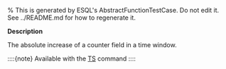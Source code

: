 % This is generated by ESQL's AbstractFunctionTestCase. Do not edit it. See ../README.md for how to regenerate it.

**Description**

The absolute increase of a counter field in a time window.

::::{note}
Available with the [TS](/reference/query-languages/esql/commands/source-commands.md#esql-ts) command
::::


